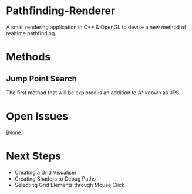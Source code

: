 # Pathfinding-Renderer

A small rendering application in C++ &amp; OpenGL to devise a new method of realtime pathfinding.

# Methods

## Jump Point Search

The first method that will be explored is an addition to A\* known as JPS.

# Open Issues

[None]

# Next Steps

- Creating a Grid Visualiser
- Creating Shaders to Debug Paths
- Selecting Grid Elements through Mouse Click
